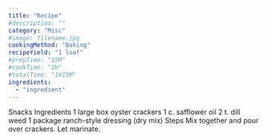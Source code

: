 ```yaml
---
title: "Recipe"
#description: ""
category: "Misc"
#image: filename.jpg
cookingMethod: "Baking"
recipeYield: "1 loaf"
#prepTime: "15M"
#cookTime: "1H"
#totalTime: "1H15M"
ingredients:
  - "ingredient"
---
```


Snacks
Ingredients
1 large box oyster crackers
1 c. safflower oil
2 t. dill weed
1 package ranch-style dressing (dry mix)
Steps
Mix together and pour over crackers. Let marinate.
